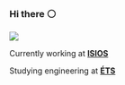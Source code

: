 ### Hi there :white_circle:
![](https://media.giphy.com/media/S9RQ4WjyZ0CrFPMMlU/giphy-downsized.gif)

Currently working at **[ISIOS](https://isios.ca/)**

Studying engineering at **[ÉTS](https://www.etsmtl.ca/en/studies/Undergraduate-Programs/Bachelor-of-Software-Engineering)**
